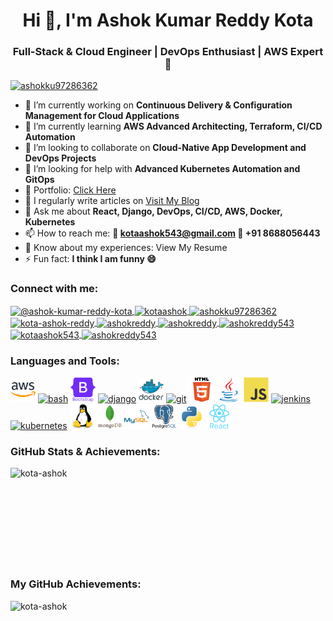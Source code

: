 <h1 align="center">Hi 👋, I'm Ashok Kumar Reddy Kota</h1>
<h3 align="center">Full-Stack & Cloud Engineer | DevOps Enthusiast | AWS Expert 🚀</h3>

<p align="left">
  <a href="https://twitter.com/ashokku97286362" target="blank">
    <img src="https://img.shields.io/twitter/follow/ashokku97286362?logo=twitter&style=for-the-badge" alt="ashokku97286362" />
  </a>
</p>

- 🔭 I’m currently working on **Continuous Delivery & Configuration Management for Cloud Applications**<br>
- 🌱 I’m currently learning **AWS Advanced Architecting, Terraform, CI/CD Automation**<br>
- 👯 I’m looking to collaborate on **Cloud-Native App Development and DevOps Projects**<br>
- 🤝 I’m looking for help with **Advanced Kubernetes Automation and GitOps**<br>
- 💼 Portfolio: <a href="https://kota-ashok.github.io/Portfolio/">Click Here</a><br>
- 📝 I regularly write articles on <a href="https://kota-ashok.github.io/blog/">Visit My Blog</a><br>
- 💬 Ask me about **React, Django, DevOps, CI/CD, AWS, Docker, Kubernetes**<br>
- 📫 How to reach me: **📧 kotaashok543@gmail.com 📱 +91 8688056443**<br>
- 📄 Know about my experiences: <a herf="https://drive.google.com/file/d/12MJ26Xa-ChKnJhmySm7k99Z63bq81ThB/view?usp=drive_link">View My Resume</a><br>
- ⚡ Fun fact: **I think I am funny 😄**

<h3 align="left">Connect with me:</h3>
<p align="left">
  <a href="https://codepen.io/ashok-kumar-reddy-kota" target="blank">
    <img align="center" src="https://raw.githubusercontent.com/rahuldkjain/github-profile-readme-generator/master/src/images/icons/Social/codepen.svg" alt="@ashok-kumar-reddy-kota" height="30" width="40" />
  </a>
  <a href="https://dev.to/kotaashok" target="blank">
    <img align="center" src="https://raw.githubusercontent.com/rahuldkjain/github-profile-readme-generator/master/src/images/icons/Social/devto.svg" alt="kotaashok" height="30" width="40" />
  </a>
  <a href="https://twitter.com/ashokku97286362" target="blank">
    <img align="center" src="https://raw.githubusercontent.com/rahuldkjain/github-profile-readme-generator/master/src/images/icons/Social/twitter.svg" alt="ashokku97286362" height="30" width="40" />
  </a>
  <a href="https://linkedin.com/in/kota-ashok-reddy" target="blank">
    <img align="center" src="https://raw.githubusercontent.com/rahuldkjain/github-profile-readme-generator/master/src/images/icons/Social/linked-in-alt.svg" alt="kota-ashok-reddy" height="30" width="40" />
  </a>
  <a href="https://fb.com/ashokreddy" target="blank">
    <img align="center" src="https://raw.githubusercontent.com/rahuldkjain/github-profile-readme-generator/master/src/images/icons/Social/facebook.svg" alt="ashokreddy" height="30" width="40" />
  </a>
  <a href="https://instagram.com/ashokreddy" target="blank">
    <img align="center" src="https://raw.githubusercontent.com/rahuldkjain/github-profile-readme-generator/master/src/images/icons/Social/instagram.svg" alt="ashokreddy" height="30" width="40" />
  </a>
  <a href="https://www.codechef.com/users/ashokreddy543" target="blank">
    <img align="center" src="https://cdn.jsdelivr.net/npm/simple-icons@3.1.0/icons/codechef.svg" alt="ashokreddy543" height="30" width="40" />
  </a>
  <a href="https://www.hackerrank.com/kotaashok543" target="blank">
    <img align="center" src="https://raw.githubusercontent.com/rahuldkjain/github-profile-readme-generator/master/src/images/icons/Social/hackerrank.svg" alt="kotaashok543" height="30" width="40" />
  </a>
  <a href="https://www.leetcode.com/ashokreddy543" target="blank">
    <img align="center" src="https://raw.githubusercontent.com/rahuldkjain/github-profile-readme-generator/master/src/images/icons/Social/leet-code.svg" alt="ashokreddy543" height="30" width="40" />
  </a>
</p>

<h3 align="left">Languages and Tools:</h3>
<p align="left">
  <a href="https://aws.amazon.com" target="_blank" rel="noreferrer"><img src="https://raw.githubusercontent.com/devicons/devicon/master/icons/amazonwebservices/amazonwebservices-original-wordmark.svg" alt="aws" width="40" height="40"/></a>
  <a href="https://www.gnu.org/software/bash/" target="_blank" rel="noreferrer"><img src="https://www.vectorlogo.zone/logos/gnu_bash/gnu_bash-icon.svg" alt="bash" width="40" height="40"/></a>
  <a href="https://getbootstrap.com" target="_blank" rel="noreferrer"><img src="https://raw.githubusercontent.com/devicons/devicon/master/icons/bootstrap/bootstrap-plain-wordmark.svg" alt="bootstrap" width="40" height="40"/></a>
  <a href="https://www.djangoproject.com/" target="_blank" rel="noreferrer"><img src="https://cdn.worldvectorlogo.com/logos/django.svg" alt="django" width="40" height="40"/></a>
  <a href="https://www.docker.com/" target="_blank" rel="noreferrer"><img src="https://raw.githubusercontent.com/devicons/devicon/master/icons/docker/docker-original-wordmark.svg" alt="docker" width="40" height="40"/></a>
  <a href="https://git-scm.com/" target="_blank" rel="noreferrer"><img src="https://www.vectorlogo.zone/logos/git-scm/git-scm-icon.svg" alt="git" width="40" height="40"/></a>
  <a href="https://www.w3.org/html/" target="_blank" rel="noreferrer"><img src="https://raw.githubusercontent.com/devicons/devicon/master/icons/html5/html5-original-wordmark.svg" alt="html5" width="40" height="40"/></a>
  <a href="https://www.java.com" target="_blank" rel="noreferrer"><img src="https://raw.githubusercontent.com/devicons/devicon/master/icons/java/java-original.svg" alt="java" width="40" height="40"/></a>
  <a href="https://developer.mozilla.org/en-US/docs/Web/JavaScript" target="_blank" rel="noreferrer"><img src="https://raw.githubusercontent.com/devicons/devicon/master/icons/javascript/javascript-original.svg" alt="javascript" width="40" height="40"/></a>
  <a href="https://www.jenkins.io" target="_blank" rel="noreferrer"><img src="https://www.vectorlogo.zone/logos/jenkins/jenkins-icon.svg" alt="jenkins" width="40" height="40"/></a>
  <a href="https://kubernetes.io" target="_blank" rel="noreferrer"><img src="https://www.vectorlogo.zone/logos/kubernetes/kubernetes-icon.svg" alt="kubernetes" width="40" height="40"/></a>
  <a href="https://www.linux.org/" target="_blank" rel="noreferrer"><img src="https://raw.githubusercontent.com/devicons/devicon/master/icons/linux/linux-original.svg" alt="linux" width="40" height="40"/></a>
  <a href="https://www.mongodb.com/" target="_blank" rel="noreferrer"><img src="https://raw.githubusercontent.com/devicons/devicon/master/icons/mongodb/mongodb-original-wordmark.svg" alt="mongodb" width="40" height="40"/></a>
  <a href="https://www.mysql.com/" target="_blank" rel="noreferrer"><img src="https://raw.githubusercontent.com/devicons/devicon/master/icons/mysql/mysql-original-wordmark.svg" alt="mysql" width="40" height="40"/></a>
  <a href="https://www.postgresql.org" target="_blank" rel="noreferrer"><img src="https://raw.githubusercontent.com/devicons/devicon/master/icons/postgresql/postgresql-original-wordmark.svg" alt="postgresql" width="40" height="40"/></a>
  <a href="https://www.python.org" target="_blank" rel="noreferrer"><img src="https://raw.githubusercontent.com/devicons/devicon/master/icons/python/python-original.svg" alt="python" width="40" height="40"/></a>
  <a href="https://reactjs.org/" target="_blank" rel="noreferrer"><img src="https://raw.githubusercontent.com/devicons/devicon/master/icons/react/react-original-wordmark.svg" alt="react" width="40" height="40"/></a>
</p>

<h3 align="left">GitHub Stats & Achievements:</h3>
<p align="left">
  <img align="left" src="https://github-readme-stats.vercel.app/api?username=kota-ashok&show_icons=true&count_private=true&hide_title=true&hide=prs&theme=radical" alt="kota-ashok" />
</p>
<br><br><br><br><br><br><br><br><br>

<h3 align="left">My GitHub Achievements:</h3>
<p align="left">
  <img align="left" src="https://github-profile-trophy.vercel.app/?username=kota-ashok&column=8&theme=onedark&no-frame=true" alt="kota-ashok" />
</p>

